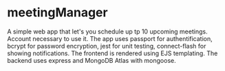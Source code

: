 # meetingManager
A simple web app that let's you schedule up tp 10 upcoming meetings. Account necessary to use it.
The app uses passport for authentification, bcrypt for password encryption, jest for unit testing, connect-flash for showing notifications.
The frontend is rendered using EJS templating.
The backend uses express and MongoDB Atlas with mongoose.
